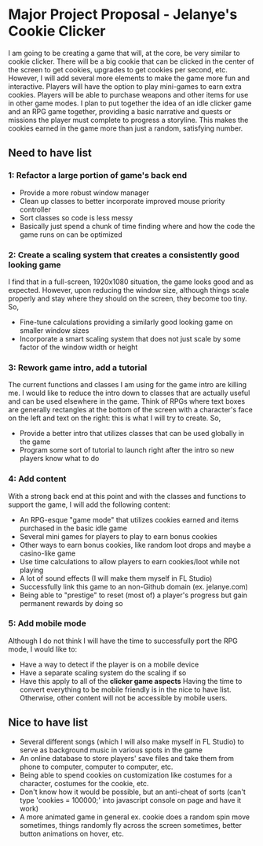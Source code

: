 # Major Project Proposal - Jelanye's Cookie Clicker
I am going to be creating a game that will, at the core, be very similar to cookie clicker. There will be a big cookie that can be clicked in the center of the screen to get cookies, upgrades to get cookies per second, etc. However, I will add several more elements to make the game more fun and interactive. Players will have the option to play mini-games to earn extra cookies. Players will be able to purchase weapons and other items for use in other game modes. I plan to put together the idea of an idle clicker game and an RPG game together, providing a basic narrative and quests or missions the player must complete to progress a storyline. This makes the cookies earned in the game more than just a random, satisfying number.

## Need to have list
### 1: Refactor a large portion of game's back end
- Provide a more robust window manager
- Clean up classes to better incorporate improved mouse priority controller
- Sort classes so code is less messy
- Basically just spend a chunk of time finding where and how the code the game runs on can be optimized

### 2: Create a scaling system that creates a consistently good looking game
I find that in a full-screen, 1920x1080 situation, the game looks good and as expected. However, upon reducing the window size, although things scale properly and stay where they should on the screen, they become too tiny. So,
- Fine-tune calculations providing a similarly good looking game on smaller window sizes
- Incorporate a smart scaling system that does not just scale by some factor of the window width or height

### 3: Rework game intro, add a tutorial
The current functions and classes I am using for the game intro are killing me. I would like to reduce the intro down to classes that are actually useful and can be used elsewhere in the game. Think of RPGs where text boxes are generally rectangles at the bottom of the screen with a character's face on the left and text on the right: this is what I will try to create. So,
- Provide a better intro that utilizes classes that can be used globally in the game
- Program some sort of tutorial to launch right after the intro so new players know what to do

### 4: Add content
With a strong back end at this point and with the classes and functions to support the game, I will add the following content:
- An RPG-esque "game mode" that utilizes cookies earned and items purchased in the basic idle game
- Several mini games for players to play to earn bonus cookies
- Other ways to earn bonus cookies, like random loot drops and maybe a casino-like game
- Use time calculations to allow players to earn cookies/loot while not playing
- A lot of sound effects (I will make them myself in FL Studio)
- Successfully link this game to an non-Github domain (ex. jelanye.com)
- Being able to "prestige" to reset (most of) a player's progress but gain permanent rewards by doing so

### 5: Add mobile mode
Although I do not think I will have the time to successfully port the RPG mode, I would like to:
- Have a way to detect if the player is on a mobile device
- Have a separate scaling system do the scaling if so
- Have this apply to all of the **clicker game aspects**
Having the time to convert everything to be mobile friendly is in the nice to have list. Otherwise, other content will not be accessible by mobile users.

## Nice to have list
- Several different songs (which I will also make myself in FL Studio) to serve as background music in various spots in the game
- An online database to store players' save files and take them from phone to computer, computer to computer, etc.
- Being able to spend cookies on customization like costumes for a character, costumes for the cookie, etc.
- Don't know how it would be possible, but an anti-cheat of sorts (can't type 'cookies = 100000;' into javascript console on page and have it work)
- A more animated game in general ex. cookie does a random spin move sometimes, things randomly fly across the screen sometimes, better button animations on hover, etc.
